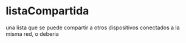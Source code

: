 # listaCompartida
una lista que se puede compartir a otros dispositivos conectados a la misma red, o deberia
